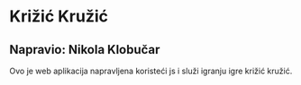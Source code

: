 # Križić Kružić
## Napravio: Nikola Klobučar

Ovo je web aplikacija napravljena koristeći js i služi igranju igre križić kružić.